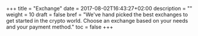 +++
title = "Exchange"
date = 2017-08-02T16:43:27+02:00
description = ""
weight = 10
draft = false
bref = "We've hand picked the best exchanges to get started in the crypto world. Choose an exchange based on your needs and your payment method."
toc = false
+++
